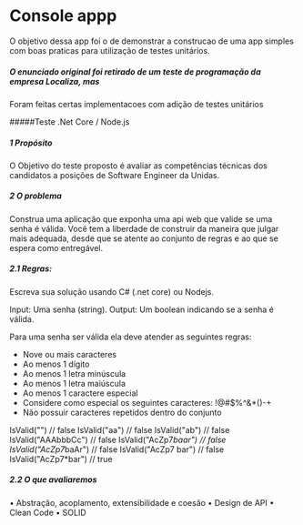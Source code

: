 # Console appp

O objetivo dessa app foi o de demonstrar a construcao de uma app simples
com boas praticas para utilização de testes unitários.

##### O enunciado original foi retirado de um teste de programação da empresa Localiza, mas
Foram feitas certas implementacoes com adição de testes unitários


#####Teste .Net Core / Node.js

##### 1	Propósito

O Objetivo do teste proposto é avaliar as competências técnicas dos candidatos a posições de Software Engineer da Unidas.

##### 2	O problema 
Construa uma aplicação que exponha uma api web que valide se uma senha é válida.
Você tem a liberdade de construir da maneira que julgar mais adequada, desde que se atente ao conjunto de regras e ao que se espera como entregável.

##### 2.1	Regras:

Escreva sua solução usando C# (.net core) ou Nodejs.

Input: Uma senha (string).
Output: Um boolean indicando se a senha é válida.

Para uma senha ser válida ela deve atender as seguintes regras:
- Nove ou mais caracteres
- Ao menos 1 dígito
- Ao menos 1 letra minúscula
- Ao menos 1 letra maiúscula
- Ao menos 1 caractere especial
- Considere como especial os seguintes caracteres: !@#$%^&*()-+
- Não possuir caracteres repetidos dentro do conjunto

IsValid("") // false 
IsValid("aa") // false 
IsValid("ab") // false 
IsValid("AAAbbbCc") // false 
IsValid("AcZp7*baar") // false 
IsValid("AcZp7*baAr") // false
IsValid("AcZp7 bar") // false
IsValid("AcZp7*bar") // true

##### 2.2	O que avaliaremos

•	Abstração, acoplamento, extensibilidade e coesão
•	Design de API
•	Clean Code
•	SOLID

